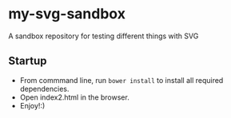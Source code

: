 # my-svg-sandbox
A sandbox repository for testing different things with SVG

## Startup
* From commmand line, run `bower install` to install all required dependencies.
* Open index2.html in the browser.
* Enjoy!:)
